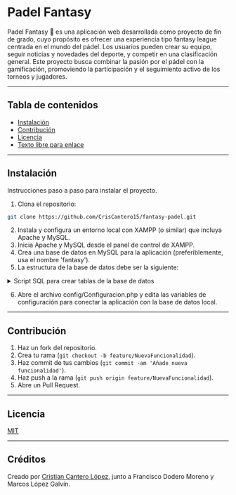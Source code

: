 # Padel Fantasy

<!-- Descripción general del proyecto y su propósito principal -->

Padel Fantasy 🎾 es una aplicación web desarrollada como proyecto de fin de grado, cuyo propósito es ofrecer una experiencia tipo fantasy league centrada en el mundo del pádel. Los usuarios pueden crear su equipo, seguir noticias y novedades del deporte, y competir en una clasificación general. Este proyecto busca combinar la pasión por el pádel con la gamificación, promoviendo la participación y el seguimiento activo de los torneos y jugadores.

---

## Tabla de contenidos

<!-- Índice para facilitar la navegación -->

- [Instalación](#Instalación)<!-- me lleva a la sección #instalación ojo con acentos tiene que ser literal -->
- [Contribución](#contribución)
- [Licencia](#licencia)
- [Texto libre para enlace](url)<!-- me lleva a un enlace -->

---

## Instalación

<!-- Instrucciones detalladas para instalar dependencias y configurar el entorno -->

Instrucciones paso a paso para instalar el proyecto.

1. Clona el repositorio:

```bash
git clone https://github.com/CrisCantero15/fantasy-padel.git
```

2. Instala y configura un entorno local con XAMPP (o similar) que incluya Apache y MySQL.
3. Inicia Apache y MySQL desde el panel de control de XAMPP.
4. Crea una base de datos en MySQL para la aplicación (preferiblemente, usa el nombre 'fantasy').
5. La estructura de la base de datos debe ser la siguiente:

<details>
  <summary>Script SQL para crear tablas de la base de datos</summary>

```sql
CREATE TABLE configuracion (
  id INT AUTO_INCREMENT PRIMARY KEY,
  modif_titulares TINYINT(1) NOT NULL DEFAULT 0,
  fecha_jornada DATE NOT NULL
);

CREATE TABLE contacto (
  id_consulta INT AUTO_INCREMENT PRIMARY KEY,
  nombre VARCHAR(100) NOT NULL,
  email VARCHAR(100) NOT NULL,
  motivo VARCHAR(150) NOT NULL,
  mensaje TEXT NOT NULL,
  fecha DATETIME NOT NULL DEFAULT CURRENT_TIMESTAMP
);

CREATE TABLE usuarios (
  id_usuario INT AUTO_INCREMENT PRIMARY KEY,
  nombre VARCHAR(100) NOT NULL,
  email VARCHAR(100) NOT NULL UNIQUE,
  contrasena VARCHAR(255) NOT NULL,
  fecha_registro DATETIME NOT NULL DEFAULT CURRENT_TIMESTAMP,
  foto_perfil VARCHAR(255)
);

CREATE TABLE equipos (
  id_equipo INT AUTO_INCREMENT PRIMARY KEY,
  nombre_equipo VARCHAR(100) NOT NULL,
  id_usuario INT NOT NULL,
  puntuacion_total INT DEFAULT 0,
  presupuesto DECIMAL(10,2) DEFAULT 0.00,
  FOREIGN KEY (id_usuario) REFERENCES usuarios(id_usuario) ON DELETE CASCADE
);

CREATE TABLE jugadores (
  id_jugador INT AUTO_INCREMENT PRIMARY KEY,
  nombre_jugador VARCHAR(100) NOT NULL,
  puntuacion_jugador INT DEFAULT 0,
  precio DECIMAL(10,2) DEFAULT 0.00,
  en_equipo TINYINT(1) DEFAULT 0
);

CREATE TABLE equipos_jugadores (
  id_equipo INT NOT NULL,
  id_jugador INT NOT NULL,
  fecha_seleccion DATETIME NOT NULL DEFAULT CURRENT_TIMESTAMP,
  en_titular TINYINT(1) DEFAULT 0,
  PRIMARY KEY (id_equipo, id_jugador),
  FOREIGN KEY (id_equipo) REFERENCES equipos(id_equipo) ON DELETE CASCADE,
  FOREIGN KEY (id_jugador) REFERENCES jugadores(id_jugador) ON DELETE CASCADE
);
```
</details>

6. Abre el archivo config/Configuracion.php y edita las variables de configuración para conectar la aplicación con la base de datos local.

---

## Contribución

<!-- Pasos recomendados para contribuir al repositorio -->

1. Haz un fork del repositorio.
2. Crea tu rama (`git checkout -b feature/NuevaFuncionalidad`).
3. Haz commit de tus cambios (`git commit -am 'Añade nueva funcionalidad'`).
4. Haz push a la rama (`git push origin feature/NuevaFuncionalidad`).
5. Abre un Pull Request.

---

## Licencia

<!-- Indica la licencia del proyecto para uso y distribución -->

[MIT](LICENSE)

---

## Créditos

<!-- Información sobre el autor o colaboradores del proyecto -->

Creado por [Cristian Cantero López](https://github.com/criscantero15), junto a Francisco Dodero Moreno y Marcos López Galvín. 